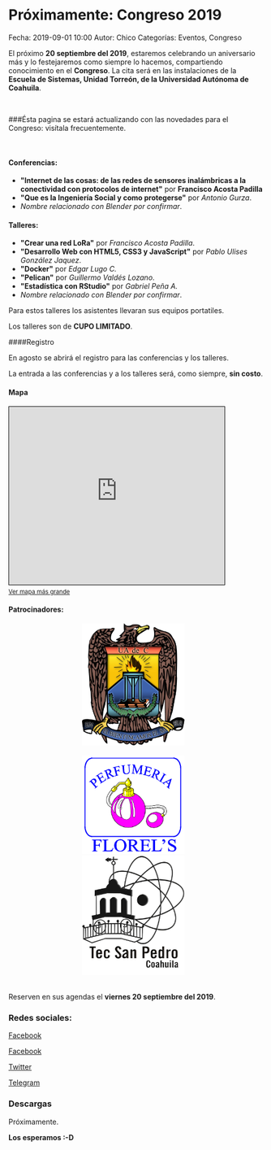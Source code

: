 Próximamente: Congreso 2019
==================================

Fecha: 2019-09-01 10:00
Autor:  Chico
Categorías: Eventos, Congreso

El próximo **20 septiembre del 2019**, estaremos celebrando un aniversario más y lo festejaremos como siempre lo hacemos, compartiendo conocimiento en el **Congreso**. La cita será en las instalaciones de la **Escuela de Sistemas, Unidad Torreón, de la Universidad Autónoma de Coahuila**.

<!-- break -->

<br />

###Ésta pagina se estará actualizando con las novedades para el Congreso: visítala frecuentemente.

<br />

#### Conferencias:

* **"Internet de las cosas: de las redes de sensores inalámbricas a la conectividad con protocolos de internet"** por __Francisco Acosta Padilla__
* **"Que es la Ingeniería Social y como protegerse"** por _Antonio Gurza_.
* _Nombre relacionado con Blender por confirmar_.

#### Talleres:

* **"Crear una red LoRa"** por _Francisco Acosta Padilla_.
* **"Desarrollo Web con HTML5, CSS3 y JavaScript"** por _Pablo Ulises González Jaquez_.
* **"Docker"** por _Edgar Lugo C._
* **"Pelican"** por _Guillermo Valdés Lozano_.
* **"Estadística con RStudio"** por _Gabriel Peña A._
* _Nombre relacionado con Blender por confirmar_.

Para estos talleres los asistentes llevaran sus equipos portatiles.

Los talleres son de **CUPO LIMITADO**.

####Registro

En agosto se abrirá el registro para las conferencias y los talleres.

La entrada a las conferencias y a los talleres será, como siempre, **sin costo**.

#### Mapa

<iframe width="425" height="350" frameborder="0" scrolling="no" marginheight="0" marginwidth="0" src="https://www.openstreetmap.org/export/embed.html?bbox=-103.33529412746431%2C25.527513571671122%2C-103.32930743694307%2C25.530316324621296&amp;layer=mapnik&amp;marker=25.528917376670478%2C-103.33230078220367" style="border: 1px solid black"></iframe><br/><small><a href="https://www.openstreetmap.org/?mlat=25.52892&amp;mlon=-103.33230#map=18/25.52891/-103.33230">Ver mapa más grande</a></small>

#### Patrocinadores:

<center>
<img class="img-responsive" style="width:40%;height:auto;margin-right:12px;" src="2016-09-23-congreso-2016/UAdeC.png" alt="UAdeC" width="325" height="250">
</center>
<br />
<center>
<img class="img-responsive" style="width:40%;height:auto;margin-right:12px;" src="2019-09-01-avances-congreso-2019/Perfumeria_Florels_blanco.png" alt="Florels" width="325" height="250">
<br />
<img class="img-responsive" style="width:40%;height:auto;margin-right:12px;" src="2019-09-01-avances-congreso-2019/logo_tec_fondo-blanco.png" alt="Tec San Pedro" width="325" height="250">
</center>
<br />

Reserven en sus agendas el **viernes 20 septiembre del 2019**.

### Redes sociales:
[Facebook](https://www.facebook.com/groups/282427405174957/)

[Facebook](https://www.facebook.com/pages/Gulag/308970342541613)

[Twitter](https://twitter.com/gulagmexico)

[Telegram](https://t.me/joinchat/AfjJPUm4OTpkxyAtZeylhg)

### Descargas

Próximamente.

**Los esperamos :-D**

